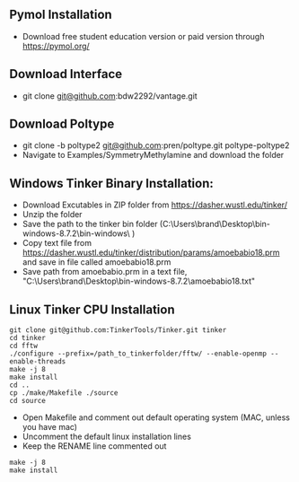 
## Pymol Installation
* Download free student education version or paid version through https://pymol.org/

## Download Interface
* git clone git@github.com:bdw2292/vantage.git 

## Download Poltype
* git clone -b poltype2 git@github.com:pren/poltype.git poltype-poltype2
* Navigate to Examples/SymmetryMethylamine and download the folder

## Windows Tinker Binary Installation:

* Download Excutables in ZIP folder from https://dasher.wustl.edu/tinker/
* Unzip the folder
* Save the path to the tinker bin folder (C:\Users\brand\Desktop\bin-windows-8.7.2\bin-windows\ )
* Copy text file from https://dasher.wustl.edu/tinker/distribution/params/amoebabio18.prm  and save in file called amoebabio18.prm
* Save path from amoebabio.prm in a text file, "C:\Users\brand\Desktop\bin-windows-8.7.2\amoebabio18.txt"

##  Linux Tinker CPU Installation
```
git clone git@github.com:TinkerTools/Tinker.git tinker
cd tinker
cd fftw
./configure --prefix=/path_to_tinkerfolder/fftw/ --enable-openmp --enable-threads
make -j 8
make install
cd ..
cp ./make/Makefile ./source
cd source
```
* Open Makefile and comment out default operating system (MAC, unless you have mac)
* Uncomment the default linux installation lines
* Keep the RENAME line commented out
```
make -j 8
make install

